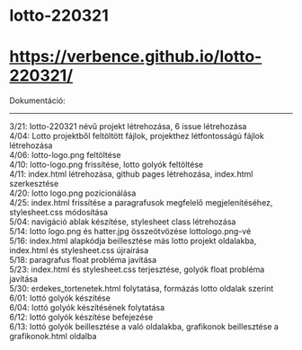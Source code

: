 # lotto-220321
# https://verbence.github.io/lotto-220321/

Dokumentáció: <br>
<hr>
3/21: lotto-220321 névű projekt létrehozása, 6 issue létrehozása <br>
4/04: Lotto projektből feltöltött fájlok, projekthez létfontosságú fájlok létrehozása <br>
4/06: lotto-logo.png feltöltése <br>
4/10: lotto-logo.png frissítése, lotto golyók feltöltése <br>
4/11: index.html létrehozása, github pages létrehozása, index.html szerkesztése <br>
4/20: lotto logo.png pozícionálása <br>
4/25: index.html frissítése a paragrafusok megfelelő megjelenítéséhez, stylesheet.css módosítása <br>
5/04: navigáció ablak készítése, stylesheet class létrehozása <br>
5/14: lotto logo.png és hatter.jpg összeötvözése lottologo.png-vé <br>
5/16: index.html alapkódja beillesztése más lotto projekt oldalakba, index.html és stylesheet.css újraírása <br>
5/18: paragrafus float probléma javítása <br>
5/23: index.html és stylesheet.css terjesztése, golyók float probléma javítása <br>
5/30: erdekes_tortenetek.html folytatása, formázás lotto oldalak szerint <br>
6/01: lottó golyók készítése <br>
6/04: lottó golyók készítésének folytatása <br>
6/12: lottó golyók készítése befejezése <br>
6/13: lottó golyók beillesztése a való oldalakba, grafikonok beillesztése a grafikonok.html oldalba <br>
